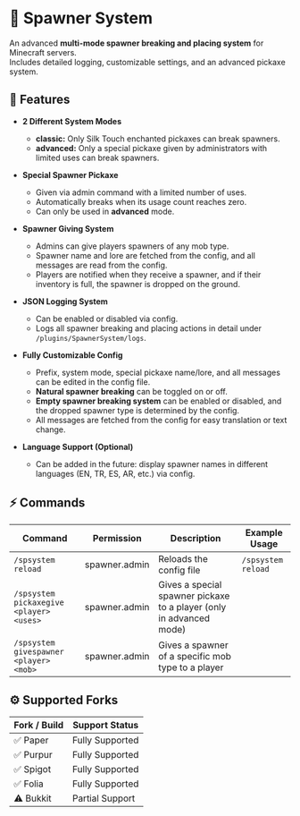 # 📎 Spawner System

An advanced **multi-mode spawner breaking and placing system** for Minecraft servers.  
Includes detailed logging, customizable settings, and an advanced pickaxe system.

## 🚀 Features

- **2 Different System Modes**  
  - **classic:** Only Silk Touch enchanted pickaxes can break spawners.  
  - **advanced:** Only a special pickaxe given by administrators with limited uses can break spawners.

- **Special Spawner Pickaxe**  
  - Given via admin command with a limited number of uses.  
  - Automatically breaks when its usage count reaches zero.  
  - Can only be used in **advanced** mode.  

- **Spawner Giving System**  
  - Admins can give players spawners of any mob type.  
  - Spawner name and lore are fetched from the config, and all messages are read from the config.  
  - Players are notified when they receive a spawner, and if their inventory is full, the spawner is dropped on the ground.

- **JSON Logging System**  
  - Can be enabled or disabled via config.  
  - Logs all spawner breaking and placing actions in detail under `/plugins/SpawnerSystem/logs`.

- **Fully Customizable Config**  
  - Prefix, system mode, special pickaxe name/lore, and all messages can be edited in the config file.  
  - **Natural spawner breaking** can be toggled on or off.  
  - **Empty spawner breaking system** can be enabled or disabled, and the dropped spawner type is determined by the config.  
  - All messages are fetched from the config for easy translation or text change.

- **Language Support (Optional)**  
  - Can be added in the future: display spawner names in different languages (EN, TR, ES, AR, etc.) via config.

## ⚡ Commands

| Command | Permission | Description | Example Usage |
|---------|------------|-------------|---------------|
| `/spsystem reload` | spawner.admin | Reloads the config file | `/spsystem reload` |
| `/spsystem pickaxegive <player> <uses>` | spawner.admin | Gives a special spawner pickaxe to a player (only in advanced mode)
| `/spsystem givespawner <player> <mob>` | spawner.admin | Gives a spawner of a specific mob type to a player | 

## ⚙️ Supported Forks

| Fork / Build | Support Status  |
|--------------|----------------|
| ✅ Paper     | Fully Supported |
| ✅ Purpur    | Fully Supported |
| ✅ Spigot    | Fully Supported |
| ✅ Folia     | Fully Supported |
| ⚠️ Bukkit    | Partial Support |
